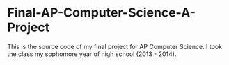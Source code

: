 # Final-AP-Computer-Science-A-Project

This is the source code of my final project for AP Computer Science. I took the class my sophomore year of high school (2013 - 2014). 
